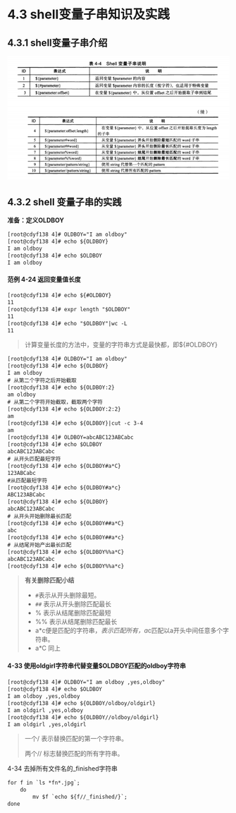 # 4.3 shell变量子串知识及实践



## 4.3.1 shell变量子串介绍



<img src="images/image-20210120195646456.png" alt="image-20210120195646456" style="zoom:150%;" />

<img src="images/image-20210120195655684.png" alt="image-20210120195655684" style="zoom:150%;" />



## 4.3.2 shell 变量子串的实践



**准备：定义OLDBOY**

```shell
[root@cdyf138 4]# OLDBOY="I am oldboy"
[root@cdyf138 4]# echo ${OLDBOY}
I am oldboy
[root@cdyf138 4]# echo $OLDBOY
I am oldboy
```



#### 范例 4-24  返回变量值长度

```shell
[root@cdyf138 4]# echo ${#OLDBOY}
11
[root@cdyf138 4]# expr length "$OLDBOY"
11
[root@cdyf138 4]# echo "$OLDBOY"|wc -L
11
```



> 计算变量长度的方法中，变量的字符串方式是最快都，即${#OLDBOY}



```shell
[root@cdyf138 4]# OLDBOY="I am oldboy"     
[root@cdyf138 4]# echo ${OLDBOY}
I am oldboy
# 从第二个字符之后开始截取
[root@cdyf138 4]# echo ${OLDBOY:2}
am oldboy
# 从第二个字符开始截取，截取两个字符
[root@cdyf138 4]# echo ${OLDBOY:2:2}
am
[root@cdyf138 4]# echo ${OLDBOY}|cut -c 3-4
am
[root@cdyf138 4]# OLDBOY=abcABC123ABCabc
[root@cdyf138 4]# echo $OLDBOY
abcABC123ABCabc
# 从开头匹配最短字符
[root@cdyf138 4]# echo ${OLDBOY#a*C}
123ABCabc
#从匹配最短字符
[root@cdyf138 4]# echo ${OLDBOY#a*c}
ABC123ABCabc
[root@cdyf138 4]# echo ${OLDBOY}
abcABC123ABCabc
# 从开头开始删除最长匹配
[root@cdyf138 4]# echo ${OLDBOY##a*C}
abc
[root@cdyf138 4]# echo ${OLDBOY##a*c}
# 从结尾开始产出最长匹配
[root@cdyf138 4]# echo ${OLDBOY%%a*C}
abcABC123ABCabc
[root@cdyf138 4]# echo ${OLDBOY%%a*c}

```

>
>
>**有关删除匹配小结**
>
>- `#`表示从开头删除最短。
>- `##` 表示从开头删除匹配最长
>- % 表示从结尾删除匹配最短
>- %% 表示从结尾删除匹配最长
>- a*c便是匹配的字符串，*表示匹配所有，a*c匹配以a开头中间任意多个字符串。
>- a*C 同上



#### 4-33 使用oldgirl字符串代替变量$OLDBOY匹配的oldboy字符串

```shell
[root@cdyf138 4]# OLDBOY="I am oldboy ,yes,oldboy"
[root@cdyf138 4]# echo $OLDBOY
I am oldboy ,yes,oldboy
[root@cdyf138 4]# echo ${OLDBOY/oldboy/oldgirl}
I am oldgirl ,yes,oldboy
[root@cdyf138 4]# echo ${OLDBOY//oldboy/oldgirl}
I am oldgirl ,yes,oldgirl

```

>一个/ 表示替换匹配的第一个字符串。
>
>两个// 标志替换匹配的所有字符串。



4-34 去掉所有文件名的_finished字符串

```shell
for f in `ls *fn*.jpg`;
	do 
		mv $f `echo ${f//_finished/}`;
done
```

